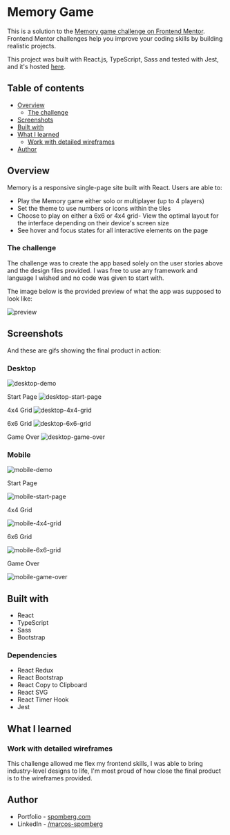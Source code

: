 # Memory Game

This is a solution to the [Memory game challenge on Frontend Mentor](https://www.frontendmentor.io/challenges/memory-game-vse4WFPvM). Frontend Mentor challenges help you improve your coding skills by building realistic projects. 

This project was built with React.js, TypeScript, Sass and tested with Jest, and it's hosted [here](https://memory.spomberg.com).

## Table of contents

- [Overview](#overview)
  - [The challenge](#the-challenge)
- [Screenshots](#screenshots)
- [Built with](#built-with)
- [What I learned](#what-i-learned)
  - [Work with detailed wireframes](#work-with-detailed-wireframes)
- [Author](#author)

## Overview

Memory is a responsive single-page site built with React. Users are able to:

- Play the Memory game either solo or multiplayer (up to 4 players)
- Set the theme to use numbers or icons within the tiles
- Choose to play on either a 6x6 or 4x4 grid- View the optimal layout for the interface depending on their device's screen size
- See hover and focus states for all interactive elements on the page

### The challenge

The challenge was to create the app based solely on the user stories above and the design files provided. I was free to use any framework and language I wished and no code was given to start with.

The image below is the provided preview of what the app was supposed to look like:

![preview](https://raw.githubusercontent.com/spomberg/memory/9f9b90e2df2bf52602dae5c146350a3d7298fe71/src/assets/images/preview.jpg)

## Screenshots

And these are gifs showing the final product in action:

### Desktop

![desktop-demo](https://raw.githubusercontent.com/spomberg/memory/ed26d7d885dccca30a710f93f52febce6e1b4da8/src/assets/images/memory-desktop-demo.gif)

Start Page
![desktop-start-page](https://github.com/spomberg/memory/blob/main/src/assets/images/memory-desktop-start-page.png?raw=true)

4x4 Grid
![desktop-4x4-grid](https://github.com/spomberg/memory/blob/main/src/assets/images/memory-desktop-4x4.png?raw=true)

6x6 Grid
![desktop-6x6-grid](https://github.com/spomberg/memory/blob/main/src/assets/images/memory-desktop-6x6.png?raw=true)

Game Over
![desktop-game-over](https://github.com/spomberg/memory/blob/main/src/assets/images/memory-desktop-game-over.png?raw=true)

### Mobile

![mobile-demo](https://raw.githubusercontent.com/spomberg/memory/0335a8b2b6fba3446cbae4ef3df26b91651e96f7/src/assets/images/memory-mobile-demo.gif)

Start Page

![mobile-start-page](https://github.com/spomberg/memory/blob/main/src/assets/images/memory-mobile-start-page.png?raw=true)

4x4 Grid

![mobile-4x4-grid](https://github.com/spomberg/memory/blob/main/src/assets/images/memory-mobile-4x4.png?raw=true)

6x6 Grid

![mobile-6x6-grid](https://github.com/spomberg/memory/blob/main/src/assets/images/memory-desktop-6x6.png?raw=true)

Game Over

![mobile-game-over](https://github.com/spomberg/memory/blob/main/src/assets/images/memory-mobile-game-over.png?raw=true)

## Built with

- React
- TypeScript
- Sass
- Bootstrap

### Dependencies

- React Redux
- React Bootstrap
- React Copy to Clipboard
- React SVG
- React Timer Hook
- Jest

## What I learned

### Work with detailed wireframes

This challenge allowed me flex my frontend skills, I was able to bring industry-level designs to life, I'm most proud of how close the final product is to the wireframes provided.

## Author

- Portfolio - [spomberg.com](https://spomberg.com)
- LinkedIn - [/marcos-spomberg](https://www.linkedin.com/in/marcos-spomberg/)